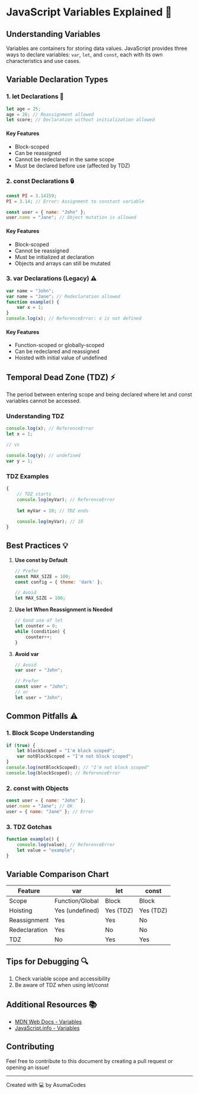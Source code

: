 # JavaScript Variables Explained 🚀

## Understanding Variables
Variables are containers for storing data values. JavaScript provides three ways to declare variables: `var`, `let`, and `const`, each with its own characteristics and use cases.

## Variable Declaration Types
### 1. let Declarations 📝
```javascript
let age = 25;
age = 26; // Reassignment allowed
let score; // Declaration without initialization allowed
```
#### Key Features
- Block-scoped
- Can be reassigned
- Cannot be redeclared in the same scope
- Must be declared before use (affected by TDZ)

### 2. const Declarations 🔒
```javascript
const PI = 3.14159;
PI = 3.14; // Error: Assignment to constant variable

const user = { name: "John" };
user.name = "Jane"; // Object mutation is allowed
```
#### Key Features
- Block-scoped
- Cannot be reassigned
- Must be initialized at declaration
- Objects and arrays can still be mutated

### 3. var Declarations (Legacy) ⚠️
```javascript
var name = "John";
var name = "Jane"; // Redeclaration allowed
function example() {
    var x = 1;
}
console.log(x); // ReferenceError: x is not defined
```
#### Key Features
- Function-scoped or globally-scoped
- Can be redeclared and reassigned
- Hoisted with initial value of undefined

## Temporal Dead Zone (TDZ) ⚡
The period between entering scope and being declared where let and const variables cannot be accessed.

### Understanding TDZ
```javascript
console.log(x); // ReferenceError
let x = 1;

// vs

console.log(y); // undefined
var y = 1;
```

### TDZ Examples
```javascript
{
    // TDZ starts
    console.log(myVar); // ReferenceError
    
    let myVar = 10; // TDZ ends
    
    console.log(myVar); // 10
}
```

## Best Practices 💡
1. **Use const by Default**
   ```javascript
   // Prefer
   const MAX_SIZE = 100;
   const config = { theme: 'dark' };
   
   // Avoid
   let MAX_SIZE = 100;
   ```

2. **Use let When Reassignment is Needed**
   ```javascript
   // Good use of let
   let counter = 0;
   while (condition) {
       counter++;
   }
   ```

3. **Avoid var**
   ```javascript
   // Avoid
   var user = "John";
   
   // Prefer
   const user = "John";
   // or
   let user = "John";
   ```

## Common Pitfalls ⚠️
### 1. Block Scope Understanding
```javascript
if (true) {
    let blockScoped = "I'm block scoped";
    var notBlockScoped = "I'm not block scoped";
}
console.log(notBlockScoped); // "I'm not block scoped"
console.log(blockScoped); // ReferenceError
```

### 2. const with Objects
```javascript
const user = { name: "John" };
user.name = "Jane"; // OK
user = { name: "Jane" }; // Error
```

### 3. TDZ Gotchas
```javascript
function example() {
    console.log(value); // ReferenceError
    let value = "example";
}
```

## Variable Comparison Chart
| Feature | var | let | const |
|---------|-----|-----|-------|
| Scope | Function/Global | Block | Block |
| Hoisting | Yes (undefined) | Yes (TDZ) | Yes (TDZ) |
| Reassignment | Yes | Yes | No |
| Redeclaration | Yes | No | No |
| TDZ | No | Yes | Yes |

## Tips for Debugging 🔍
1. Check variable scope and accessibility
2. Be aware of TDZ when using let/const

## Additional Resources 📚
- [MDN Web Docs - Variables](https://developer.mozilla.org/en-US/docs/Web/JavaScript/Guide/Grammar_and_types#Variables)
- [JavaScript.info - Variables](https://javascript.info/variables)

## Contributing
Feel free to contribute to this document by creating a pull request or opening an issue!

---
Created with 💻 by AsumaCodes
